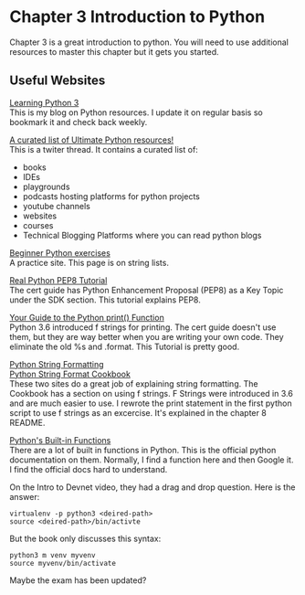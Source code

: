# Chapter 3 Introduction to Python

Chapter 3 is a great introduction to python. You will need to use additional resources to master this chapter but it gets you started.

## Useful Websites  

[Learning Python 3](https://mwhubbard.blogspot.com/2018/07/learning-python-3.html)  
This is my blog on Python resources. I update it on regular basis so bookmark it and check back weekly.  

[A curated list of Ultimate Python resources!](https://twitter.com/ayushi7rawat/status/1315651868891049984)  
This is a twiter thread. It contains a curated list of:  

* books
* IDEs
* playgrounds
* podcasts hosting platforms for python projects
* youtube channels
* websites
* courses
* Technical Blogging Platforms where you can read python blogs  

[Beginner Python exercises](https://www.practicepython.org/exercise/2014/03/12/06-string-lists.html)  
A practice site. This page is on string lists.  

[Real Python PEP8 Tutorial](https://realpython.com/python-pep8/)  
The cert guide has Python Enhancement Proposal (PEP8) as a Key Topic under the SDK section. This tutorial explains PEP8.  

[Your Guide to the Python print() Function](https://realpython.com/python-print/)  
Python 3.6 introduced f strings for printing. The cert guide doesn't use them, but they are way better when you are writing your own code. They eliminate the old %s and .format. This Tutorial is pretty good. 

[Python String Formatting](https://thepythonguru.com/python-string-formatting/)  
[Python String Format Cookbook](https://mkaz.blog/code/python-string-format-cookbook/#f-strings)  
These two sites do a great job of explaining string formatting. The Cookbook has a section on using f strings. F Strings were introduced in 3.6 and are much easier to use. I rewrote the print statement in the first python script to use f strings as an excercise. It's explained in the chapter 8 README. 


[Python's Built-in Functions](https://docs.python.org/3/library/functions.html)  
There are a lot of built in functions in Python. This is the official python documentation on them. Normally, I find a function here and then Google it. I find the official docs hard to understand.  

On the Intro to Devnet video, they had a drag and drop question. Here is the answer: 
```
virtualenv -p python3 <deired-path>  
source <deired-path>/bin/activte
```  
But the book only discusses this syntax:
```
python3 m venv myvenv
source myvenv/bin/activate
``` 

Maybe the exam has been updated? 
